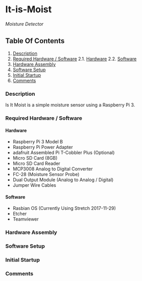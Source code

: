 # It-is-Moist
###### Moisture Detector

## Table Of Contents
1. [Description](#Description)
2. [Required Hardware / Software](#Required-Hardware-/-Software)
  2.1. [Hardware](#Hardware)
  2.2. [Software](#Software)
3. [Hardware Assembly](#Hardware-Assembly)
4. [Software Setup](#Software-Setup)
5. [Initial Startup](#Initial-Startup)
6. [Comments](#Comments)


### Description
Is It Moist is a simple moisture sensor using a Raspberry Pi 3.

### Required Hardware / Software
#### Hardware
* Raspberry Pi 3 Model B
* Raspberry Pi Power Adapter
* adafruit Assembled Pi T-Cobbler Plus (Optional)
* Micro SD Card (8GB)
* Micro SD Card Reader
* MCP3008 Analog to Digital Converter
* FC-28 (Moisture Sensor Probe)
* Dual Output Module (Analog to Analog / Digital)
* Jumper Wire Cables

#### Software
* Rasbian OS (Currently Using Stretch 2017-11-29)
* Etcher
* Teamviewer

### Hardware Assembly

### Software Setup

### Initial Startup

### Comments
